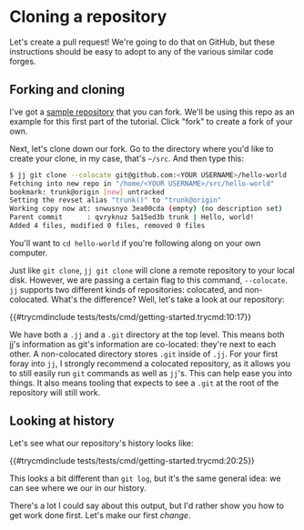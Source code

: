 # Cloning a repository

Let's create a pull request! We're going to do that on GitHub, but these
instructions should be easy to adopt to any of the various similar code forges.

## Forking and cloning

I've got a [sample repository] that you can fork. We'll be using this repo as
an example for this first part of the tutorial. Click "fork" to create a fork
of your own.

Next, let's clone down our fork. Go to the directory where you'd like to create
your clone, in my case, that's `~/src`. And then type this:

```bash
$ jj git clone --colocate git@github.com:<YOUR USERNAME>/hello-world
Fetching into new repo in "/home/<YOUR USERNAME>/src/hello-world"
bookmark: trunk@origin [new] untracked
Setting the revset alias "trunk()" to "trunk@origin"
Working copy now at: snwusnyo 3ea00cda (empty) (no description set)
Parent commit      : qvryknuz 5a15ed3b trunk | Hello, world!
Added 4 files, modified 0 files, removed 0 files
```

You'll want to `cd hello-world` if you're following along on your own computer.

Just like `git clone`, `jj git clone` will clone a remote repository
to your local disk. However, we are passing a certain flag to this
command, `--colocate`. `jj` supports two different kinds of repositories:
colocated, and non-colocated. What's the difference? Well, let's take a look
at our repository:

{{#trycmdinclude tests/tests/cmd/getting-started.trycmd:10:17}} 

We have both a `.jj` and a `.git` directory at the top level. This means both
jj's information as git's information are co-located: they're next to each
other. A non-colocated directory stores `.git` inside of `.jj`. For your
first foray into `jj`, I strongly recommend a colocated repository, as it
allows you to still easily run `git` commands as well as `jj`'s. This can
help ease you into things. It also means tooling that expects to see a `.git`
at the root of the repository will still work.

## Looking at history

Let's see what our repository's history looks like:

{{#trycmdinclude tests/tests/cmd/getting-started.trycmd:20:25}} 

This looks a bit different than `git log`, but it's the same general idea: we
can see where we our in our history.

There's a lot I could say about this output, but I'd rather show you how to get
work done first. Let's make our first *change*.

[sample repository]: https://github.com/jj-tutorial/hello-world